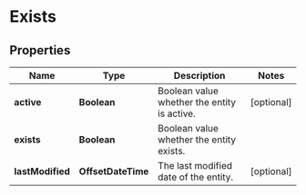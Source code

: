

# Exists


## Properties

| Name | Type | Description | Notes |
|------------ | ------------- | ------------- | -------------|
|**active** | **Boolean** | Boolean value whether the entity is active. |  [optional] |
|**exists** | **Boolean** | Boolean value whether the entity exists. |  |
|**lastModified** | **OffsetDateTime** | The last modified date of the entity. |  [optional] |



